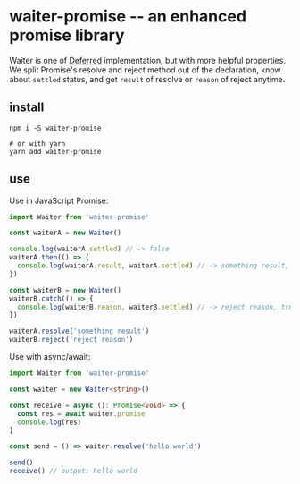 # waiter-promise -- an enhanced promise library

Waiter is one of [Deferred](https://stackoverflow.com/questions/6801283/what-are-the-differences-between-deferred-promise-and-future-in-javascript) implementation, but with more helpful properties. We split Promise's resolve and reject method out of the declaration, know about `settled` status, and get `result` of resolve or `reason` of reject anytime.

## install

```shell
npm i -S waiter-promise

# or with yarn
yarn add waiter-promise
```

## use

Use in JavaScript Promise:

```javascript
import Waiter from 'waiter-promise'

const waiterA = new Waiter()

console.log(waiterA.settled) // -> false
waiterA.then(() => {
  console.log(waiterA.result, waiterA.settled) // -> something result, true
})

const waiterB = new Waiter()
waiterB.catch(() => {
  console.log(waiterB.reason, waiterB.settled) // -> reject reason, true
})

waiterA.resolve('something result')
waiterB.reject('reject reason')
```

Use with async/await:

```typescript
import Waiter from 'waiter-promise'

const waiter = new Waiter<string>()

const receive = async (): Promise<void> => {
  const res = await waiter.promise
  console.log(res)
}

const send = () => waiter.resolve('hello world')

send()
receive() // output: hello world
```
